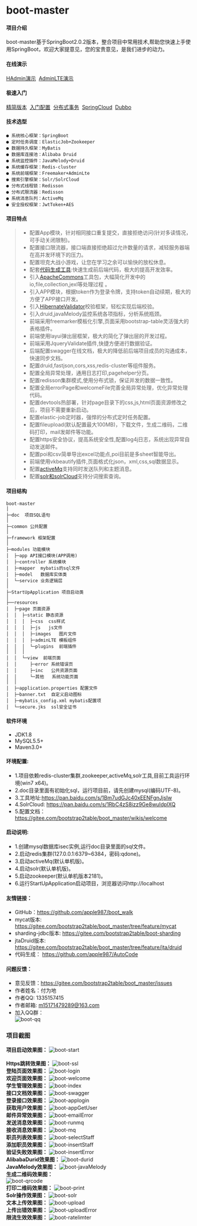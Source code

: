 ﻿# boot-master

#### 项目介绍
boot-master基于SpringBoot2.0.2版本，整合项目中常用技术,帮助您快速上手使用SpringBoot，欢迎大家提意见，您的宝贵意见，是我们进步的动力。<br>

#### 在线演示
[HAdmin演示](https://bootstrap2table.gitee.io)  &nbsp;[AdminLTE演示](http://117.48.201.35:84)

#### 极速入门
[精简版本](https://gitee.com/bootstrap2table/boot_master/tree/feature/boot-single)   &nbsp;[入门配置](https://gitee.com/bootstrap2table/boot_master/wikis/welcome)   &nbsp;[分布式事务](https://gitee.com/bootstrap2table/boot_master/tree/feature/jta/druid)  &nbsp;[SpringCloud](https://gitee.com/bootstrap2table/spring-cloud)   &nbsp;[Dubbo](https://gitee.com/bootstrap2table/api-master)


#### 技术选型
    ● 系统核心框架：SpringBoot
    ● 定时任务调度：ElasticJob+Zookeeper
    ● 数据持久框架：MyBatis
    ● 数据库连接池：Alibaba Druid
    ● 系统监控插件：JavaMelody+Druid
    ● 系统缓存框架：Redis-cluster
    ● 系统前端框架：Freemaker+AdminLte
    ● 搜索引擎框架：Solr/SolrCloud
    ● 分布式线程锁：Redisson
    ● 分布式限流器：Redisson
    ● 系统消息队列：ActiveMq
    ● 安全授权框架：JwtToken+AES 
 
#### **项目特点**   
> * 配置App模块，针对相同接口重复提交，直接拒绝访问(针对多读情况，可手动关闭限制)。<br>
> * 配置接口限流器，接口端直接拒绝超过允许数量的请求，减轻服务器端在高并发环境下的压力。<br>
> * 配置坦克大战小游戏，让您在学习之余可以愉快的放松休息。<br>
> * 配套[代码生成工具](https://github.com/apple987/AutoCode):快速生成前后端代码，极大的提高开发效率。<br>
> * 引入[ApacheCommons](https://gitee.com/bootstrap2table/boot_master/blob/master/src/test/java/com/qdone/DemoApacheCommonsTest.java)工具包，大幅简化开发中的io,file,collection,jexl等处理过程 。<br>
> * 引入APP模块，根据token作为登录令牌，支持token自动续期，极大的方便了APP接口开发。<br>
> * 引入[HibernateValidator](https://gitee.com/bootstrap2table/boot_master/blob/master/src/main/java/com/qdone/module/controller/TestController.java)校验框架，轻松实现后端校验。<br>
> * 引入druid,javaMelody监控系统各项指标，分析系统瓶颈。<br>
> * 前端采用freemarker模板化引擎,页面采用bootstrap-table灵活强大的表格插件。<br>
> * 前端使用layui弹出层框架，极大的简化了弹出层的开发过程。
> * 前端采用JqueryValidate插件,快捷方便进行数据验证。<br>
> * 后端配置swagger在线文档，极大的降低前后端项目成员的沟通成本，快速同步文档。 <br>
> * 配置druid,fastjson,cors,xss,redis-cluster等组件服务。<br>
> * 配置全局异常处理，通用日志打印,pagehelper分页。<br>
> * 配置redisson集群模式,使用分布式锁，保证并发的数据一致性。<br>
> * 配置全局errorPage和welcomeFile完善全局异常处理，优化异常处理代码。<br>
> * 配置devtools热部署，针对page目录下的css,js,html页面资源修改之后，项目不需要重新启动。<br>
> * 配置elastic-job定时器，强悍的分布式定时任务配置。<br>
> * 配置fileupload(默认配置最大100MB)，下载文件，生成二维码，二维码打印，mail发邮件等功能。<br>
> * 配置https安全协议，提高系统安全性,配置log4j日志，系统出现异常自动发送邮件。<br>
> * 配置poi和csv简单导出excel功能点,poi目前是多sheet智能导出。<br>
> * 前端使用vkbeautify插件,页面格式化json，xml,css,sql数据显示。<br>
> * 配置[activeMq](https://gitee.com/bootstrap2table/boot_master/blob/master/src/test/java/com/qdone/DemoApplicationTests.java)支持同时发送队列和主题消息。<br>
> * 配置[solr和solrCloud](https://gitee.com/bootstrap2table/boot_master/blob/master/src/main/java/com/qdone/module/app/SolrDataController.java)支持分词搜索查询。<br>


#### **项目结构**
```
boot-master
│ 
├─doc  项目SQL语句
│ 
├─common 公共配置
│ 
├─framework 框架配置
│ 
├─modules 功能模块
│  ├─app API接口模块(APP调用)
│  ├─controller 系统模块
│  ├─mapper  mybatis的sql文件
│  ├─model   数据库实体类
│  └─service 业务逻辑层
│ 
├─StartUpApplication 项目启动类
│  
├──resources
│  ├─page 页面资源
│  │  ├─static 静态资源
│  │  │  ├─css  css样式
│  │  │  ├─js   js文件 
│  │  │  ├─images   图片文件 
│  │  │  ├─adminLTE 模板组件  
│  │  │  └─plugins  前端插件
│  │  │
│  │  └─view  前端页面
│  │     ├─error 系统错误页
│  │     ├─inc   公共资源页面
│  │     └─其他   系统功能页面
│  │
│  ├─application.properties 配置文件
│  ├─banner.txt  自定义启动图标
│  ├─mybatis_config.xml mybatis配置项
│  └─secure.jks  ssl安全证书
```
#### **软件环境** 
- JDK1.8
- MySQL5.5+
- Maven3.0+
 
#### **环境配置:**<br>
- 1.项目依赖redis-cluster集群,zookeeper,activeMq,solr工具,目前工具运行环境(win7 x64)。<br>
- 2.doc目录里面有初始化sql，运行项目前，请先创建mysql(编码UTF-8)。<br>
- 3.工具地址:https://pan.baidu.com/s/1Bm7udGJc40xEENFgnJjsIw
- 4.SolrCloud: https://pan.baidu.com/s/1RbC4zS8izz9Ge8wuIdplXQ
- 5.配置文档：https://gitee.com/bootstrap2table/boot_master/wikis/welcome
	 
#### **启动说明:**
- 1.创建mysql数据库isec实例,运行doc目录里面的sql文件。<br>
- 2.启动redis集群(127.0.0.1:6379~6384，密码:qdone)。<br>
- 3.启动activeMq(默认单机版)。<br>
- 4.启动solr(默认单机版)。<br>
- 5.启动zookeeper(默认单机版本2181)。<br>
- 6.运行StartUpApplication启动项目，浏览器访问http://localhost<br>
	
#### **友情链接：**
- GitHub：https://github.com/apple987/boot_walk <br>
- mycat版本: https://gitee.com/bootstrap2table/boot_master/tree/feature/mycat<br>
- sharding-jdbc版本: https://gitee.com/bootstrap2table/boot-sharding<br>
- jtaDruid版本: https://gitee.com/bootstrap2table/boot_master/tree/feature/jta/druid<br>
- 代码生成： https://github.com/apple987/AutoCode<br>

#### **问题反馈：**
- 意见反馈：https://gitee.com/bootstrap2table/boot_master/issues
- 作者姓名：付为地<br>
- 作者QQ: 1335157415<br>
- 作者邮箱: m15171479289@163.com<br>
- 加入QQ群：<br>
![boot-qq](https://github.com/apple987/static/raw/master/boot/image/qq.jpg "QQ群")<br>

### 项目截图
**项目启动效果图：** 
![boot-start](https://github.com/apple987/static/raw/master/boot/image/start.png "项目启动")<br>	
**Https跳转效果图：** 
![boot-ssl](https://github.com/apple987/static/raw/master/boot/image/ssl.png "初始化")<br>
**登陆页面效果图：** 
![boot-login](https://github.com/apple987/static/raw/master/boot/image/login.jpg "登陆页面")<br>
**欢迎页面效果图：** 
![boot-welcome](https://github.com/apple987/static/raw/master/boot/image/welcome.jpg "欢迎页面")<br>
**学生管理效果图：** 
![boot-index](https://github.com/apple987/static/raw/master/boot/image/index.png "学生管理")<br>
**接口文档效果图：** 
![boot-swagger](https://github.com/apple987/static/raw/master/boot/image/swagger.png "swagger在线文档")<br>
**登录接口效果图：** 
![boot-applogin](https://github.com/apple987/static/raw/master/boot/image/appLogin.jpg "app登陆接口")<br>
**获取用户效果图：** 
![boot-appGetUser](https://github.com/apple987/static/raw/master/boot/image/appGetUser.jpg "app获得登陆信息接口")<br>
**邮件异常效果图：** 
![boot-emailError](https://github.com/apple987/static/raw/master/boot/image/emailError.jpg "邮件发送异常")<br>
**发送消息效果图：** 
![boot-runmq](https://github.com/apple987/static/raw/master/boot/image/runmq.jpg "发送MQ消息")<br>
**接收消息效果图：** 
![boot-mq](https://github.com/apple987/static/raw/master/boot/image/mq.jpg "MQ队列和订阅")<br>
**职员列表效果图：** 
![boot-selectStaff](https://github.com/apple987/static/raw/master/boot/image/selectStaff.jpg "职员信息列表")<br>
**添加职员效果图：** 
![boot-insertStaff](https://github.com/apple987/static/raw/master/boot/image/insertStaff.jpg "添加职员信息")<br>
**验证失败效果图：** 
![boot-insertError](https://github.com/apple987/static/raw/master/boot/image/insertStaffError.jpg "validate验证信息")<br>
**AlibabaDurid效果图：** 
![boot-durid](https://github.com/apple987/static/raw/master/boot/image/druid.png "durid监控")<br>
**JavaMelody效果图：** 
![boot-javaMelody](https://github.com/apple987/static/raw/master/boot/image/javaMelody.png "javaMelody监控")<br>
**生成二维码效果图：** 	
![boot-qrcode](https://github.com/apple987/static/raw/master/boot/image/qrcode.png "生成二维码")<br>
**打印二维码效果图：** 
![boot-print](https://github.com/apple987/static/raw/master/boot/image/print.png "打印二维码")<br>
**Solr操作效果图：** 
![boot-solr](https://github.com/apple987/static/raw/master/boot/image/solr.png "solr导入数据")<br>
**文本上传效果图：** 
![boot-upload](https://github.com/apple987/static/raw/master/boot/image/upload.jpg "文本上传")<br>
**上传出错效果图：**
![boot-uploadError](https://github.com/apple987/static/raw/master/boot/image/uploadError.jpg "文件上传异常")<br>
**限流生效效果图：**
![boot-ratelimter](https://github.com/apple987/static/raw/master/boot/image/ratelimter.jpg "限流接口请求")<br>

	

		
        